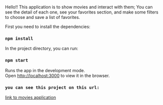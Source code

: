 Hello!!
This application is to show movies and interact with them; You can see the detail of each one, see your favorites section, and make some filters to choose and save a list of favorites.

First you need to install the dependencies:

### `npm install`

In the project directory, you can run:

### `npm start`

Runs the app in the development mode.\
Open [http://localhost:3000](http://localhost:3000) to view it in the browser.

### `you can see this project on this url:`

[link to movies application](https://juliomejia10.github.io/movies/) 